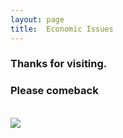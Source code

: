 ```yaml
---
layout: page
title:  Economic Issues
---
```

<div class="text-center">
  <h3>Thanks for visiting.</h3>
  <h3>Please comeback</h3>
  <br/>

  <img src="{{ site.baseurl }}/img/under.jpg" />
</div>
